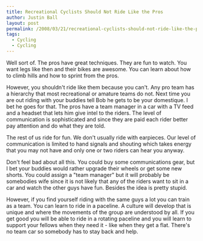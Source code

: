 ```yaml
---
title: Recreational Cyclists Should Not Ride Like the Pros
author: Justin Ball
layout: post
permalink: /2008/03/21/recreational-cyclists-should-not-ride-like-the-pros/
tags:
  - Cycling
  - Cycling
---
```


Well sort of. The pros have great techniques. They are fun to watch. You want legs like then and their bikes are awesome. You can learn about how to climb hills and how to sprint from the pros.

However, you shouldn't ride like them because you can't. Any pro team has a hierarchy that most recreational or amature teams do not. Next time you are out riding with your buddies tell Bob he gets to be your domestique. I bet he goes for that. The pros have a team manager in a car with a TV feed and a headset that lets him give intel to the riders. The level of communication is sophisticated and since they are paid each rider better pay attention and do what they are told.

The rest of us ride for fun. We don't usually ride with earpieces. Our level of communication is limited to hand signals and shouting which takes energy that you may not have and only one or two riders can hear you anyway.

Don't feel bad about all this. You could buy some communications gear, but I bet your buddies would rather upgrade their wheels or get some new shorts. You could assign a "team manager" but it will probably be somebodies wife since it is not likely that any of the riders want to sit in a car and watch the other guys have fun. Besides the idea is pretty stupid.

However, if you find yourself riding with the same guys a lot you can train as a team. You can learn to ride in a paceline. A culture will develop that is unique and where the movements of the group are understood by all. If you get good you will be able to ride in a rotating paceline and you will learn to support your fellows when they need it - like when they get a flat. There's no team car so somebody has to stay back and help.